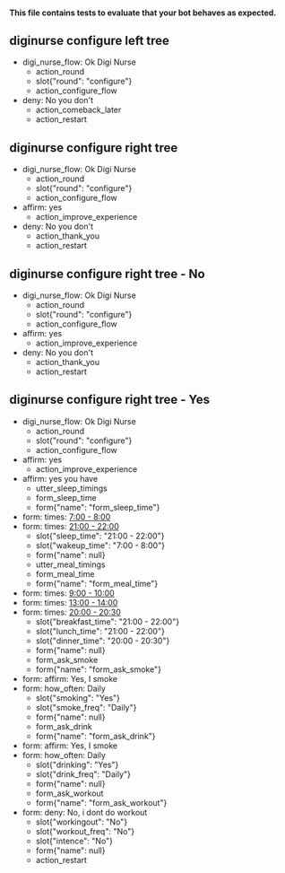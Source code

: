 #### This file contains tests to evaluate that your bot behaves as expected.

## diginurse configure left tree
* digi_nurse_flow: Ok Digi Nurse
    - action_round
    - slot{"round": "configure"}
    - action_configure_flow
* deny: No you don't
    - action_comeback_later
    - action_restart

## diginurse configure right tree
* digi_nurse_flow: Ok Digi Nurse
    - action_round
    - slot{"round": "configure"}
    - action_configure_flow
* affirm: yes
    - action_improve_experience
* deny: No you don't
    - action_thank_you
    - action_restart

## diginurse configure right tree - No
* digi_nurse_flow: Ok Digi Nurse
    - action_round
    - slot{"round": "configure"}
    - action_configure_flow
* affirm: yes
    - action_improve_experience
* deny: No you don't
    - action_thank_you
    - action_restart

## diginurse configure right tree - Yes
* digi_nurse_flow: Ok Digi Nurse
    - action_round
    - slot{"round": "configure"}
    - action_configure_flow
* affirm: yes
    - action_improve_experience
* affirm: yes you have
    - utter_sleep_timings
    - form_sleep_time
    - form{"name": "form_sleep_time"}
* form: times: [7:00 - 8:00](time)
* form: times: [21:00 - 22:00](time)
    - slot{"sleep_time": "21:00 - 22:00"}
    - slot{"wakeup_time": "7:00 - 8:00"}
    - form{"name": null}
    - utter_meal_timings
    - form_meal_time
    - form{"name": "form_meal_time"}
* form: times: [9:00 - 10:00](time)
* form: times: [13:00 - 14:00](time)
* form: times: [20:00 - 20:30](time)
    - slot{"breakfast_time": "21:00 - 22:00"}
    - slot{"lunch_time": "21:00 - 22:00"}
    - slot{"dinner_time": "20:00 - 20:30"}
    - form{"name": null}
    - form_ask_smoke
    - form{"name": "form_ask_smoke"}
* form: affirm: Yes, I smoke
* form: how_often: Daily
    - slot{"smoking": "Yes"}
    - slot{"smoke_freq": "Daily"}
    - form{"name": null}
    - form_ask_drink
    - form{"name": "form_ask_drink"}
* form: affirm: Yes, I smoke
* form: how_often: Daily
    - slot{"drinking": "Yes"}
    - slot{"drink_freq": "Daily"}
    - form{"name": null}
    - form_ask_workout
    - form{"name": "form_ask_workout"}
* form: deny: No, i dont do workout
    - slot{"workingout": "No"}
    - slot{"workout_freq": "No"}
    - slot{"intence": "No"}
    - form{"name": null}
    - action_restart

